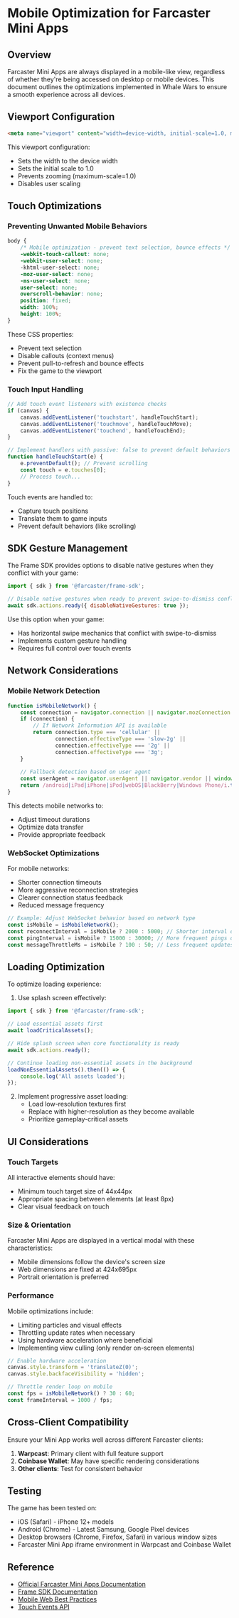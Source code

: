 # Mobile Optimization for Farcaster Mini Apps

## Overview

Farcaster Mini Apps are always displayed in a mobile-like view, regardless of whether they're being accessed on desktop or mobile devices. This document outlines the optimizations implemented in Whale Wars to ensure a smooth experience across all devices.

## Viewport Configuration

```html
<meta name="viewport" content="width=device-width, initial-scale=1.0, maximum-scale=1.0, user-scalable=no">
```

This viewport configuration:
- Sets the width to the device width
- Sets the initial scale to 1.0
- Prevents zooming (maximum-scale=1.0)
- Disables user scaling

## Touch Optimizations

### Preventing Unwanted Mobile Behaviors

```css
body {
    /* Mobile optimization - prevent text selection, bounce effects */
    -webkit-touch-callout: none;
    -webkit-user-select: none;
    -khtml-user-select: none;
    -moz-user-select: none;
    -ms-user-select: none;
    user-select: none;
    overscroll-behavior: none;
    position: fixed;
    width: 100%;
    height: 100%;
}
```

These CSS properties:
- Prevent text selection
- Disable callouts (context menus)
- Prevent pull-to-refresh and bounce effects
- Fix the game to the viewport

### Touch Input Handling

```javascript
// Add touch event listeners with existence checks
if (canvas) {
    canvas.addEventListener('touchstart', handleTouchStart);
    canvas.addEventListener('touchmove', handleTouchMove);
    canvas.addEventListener('touchend', handleTouchEnd);
}

// Implement handlers with passive: false to prevent default behaviors
function handleTouchStart(e) {
    e.preventDefault(); // Prevent scrolling
    const touch = e.touches[0];
    // Process touch...
}
```

Touch events are handled to:
- Capture touch positions
- Translate them to game inputs
- Prevent default behaviors (like scrolling)

## SDK Gesture Management

The Frame SDK provides options to disable native gestures when they conflict with your game:

```javascript
import { sdk } from '@farcaster/frame-sdk';

// Disable native gestures when ready to prevent swipe-to-dismiss conflicts
await sdk.actions.ready({ disableNativeGestures: true });
```

Use this option when your game:
- Has horizontal swipe mechanics that conflict with swipe-to-dismiss
- Implements custom gesture handling
- Requires full control over touch events

## Network Considerations

### Mobile Network Detection

```javascript
function isMobileNetwork() {
    const connection = navigator.connection || navigator.mozConnection || navigator.webkitConnection;
    if (connection) {
        // If Network Information API is available
        return connection.type === 'cellular' || 
               connection.effectiveType === 'slow-2g' || 
               connection.effectiveType === '2g' || 
               connection.effectiveType === '3g';
    }
    
    // Fallback detection based on user agent
    const userAgent = navigator.userAgent || navigator.vendor || window.opera;
    return /android|iPad|iPhone|iPod|webOS|BlackBerry|Windows Phone/i.test(userAgent);
}
```

This detects mobile networks to:
- Adjust timeout durations
- Optimize data transfer
- Provide appropriate feedback

### WebSocket Optimizations

For mobile networks:
- Shorter connection timeouts
- More aggressive reconnection strategies
- Clearer connection status feedback
- Reduced message frequency

```javascript
// Example: Adjust WebSocket behavior based on network type
const isMobile = isMobileNetwork();
const reconnectInterval = isMobile ? 2000 : 5000; // Shorter interval on mobile
const pingInterval = isMobile ? 15000 : 30000; // More frequent pings on mobile
const messageThrottleMs = isMobile ? 100 : 50; // Less frequent updates on mobile
```

## Loading Optimization

To optimize loading experience:

1. Use splash screen effectively:

```javascript
import { sdk } from '@farcaster/frame-sdk';

// Load essential assets first
await loadCriticalAssets();

// Hide splash screen when core functionality is ready
await sdk.actions.ready();

// Continue loading non-essential assets in the background
loadNonEssentialAssets().then(() => {
    console.log('All assets loaded');
});
```

2. Implement progressive asset loading:
   - Load low-resolution textures first
   - Replace with higher-resolution as they become available
   - Prioritize gameplay-critical assets

## UI Considerations

### Touch Targets

All interactive elements should have:
- Minimum touch target size of 44x44px
- Appropriate spacing between elements (at least 8px)
- Clear visual feedback on touch

### Size & Orientation

Farcaster Mini Apps are displayed in a vertical modal with these characteristics:
- Mobile dimensions follow the device's screen size
- Web dimensions are fixed at 424x695px
- Portrait orientation is preferred

### Performance

Mobile optimizations include:
- Limiting particles and visual effects
- Throttling update rates when necessary
- Using hardware acceleration where beneficial
- Implementing view culling (only render on-screen elements)

```javascript
// Enable hardware acceleration
canvas.style.transform = 'translateZ(0)';
canvas.style.backfaceVisibility = 'hidden';

// Throttle render loop on mobile
const fps = isMobileNetwork() ? 30 : 60;
const frameInterval = 1000 / fps;
```

## Cross-Client Compatibility

Ensure your Mini App works well across different Farcaster clients:

1. **Warpcast**: Primary client with full feature support
2. **Coinbase Wallet**: May have specific rendering considerations
3. **Other clients**: Test for consistent behavior

## Testing

The game has been tested on:
- iOS (Safari) - iPhone 12+ models
- Android (Chrome) - Latest Samsung, Google Pixel devices
- Desktop browsers (Chrome, Firefox, Safari) in various window sizes
- Farcaster Mini App iframe environment in Warpcast and Coinbase Wallet

## Reference

- [Official Farcaster Mini Apps Documentation](https://miniapps.farcaster.xyz/)
- [Frame SDK Documentation](https://miniapps.farcaster.xyz/docs/sdk/actions/ready)
- [Mobile Web Best Practices](https://developer.mozilla.org/en-US/docs/Web/Guide/Mobile)
- [Touch Events API](https://developer.mozilla.org/en-US/docs/Web/API/Touch_events) 